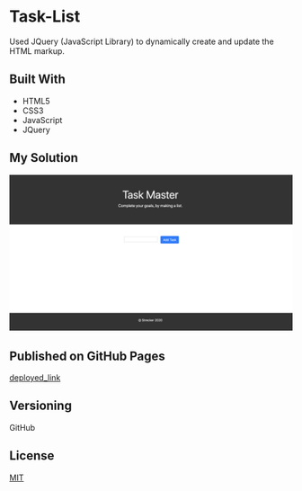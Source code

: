 # Task-List

Used JQuery (JavaScript Library) to dynamically create and update the HTML markup. 

## Built With

* HTML5
* CSS3
* JavaScript
* JQuery


## My Solution

![My_Solution](./images/Task_List_image.png "solution") 

## Published on GitHub Pages

[deployed_link](https://lauriestrecker.github.io/Task_List/ "GitHub Pages")


## Versioning

GitHub 

## License

[MIT](https://choosealicense.com/licenses/mit/)